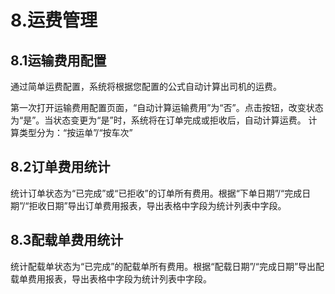 # 8.运费管理

## 8.1运输费用配置
通过简单运费配置，系统将根据您配置的公式自动计算出司机的运费。

第一次打开运输费用配置页面，“自动计算运输费用”为“否”。点击按钮，改变状态为“是”。当状态变更为“是”时，系统将在订单完成或拒收后，自动计算运费。
计算类型分为：“按运单”/“按车次”

## 8.2订单费用统计

统计订单状态为“已完成”或“已拒收”的订单所有费用。根据“下单日期”/“完成日期”/“拒收日期”导出订单费用报表，导出表格中字段为统计列表中字段。
## 8.3配载单费用统计

统计配载单状态为“已完成”的配载单所有费用。根据“配载日期”/“完成日期”导出配载单费用报表，导出表格中字段为统计列表中字段。